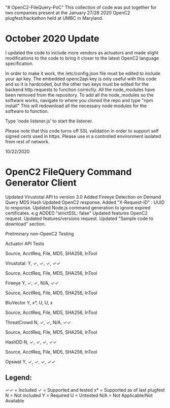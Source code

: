 "# OpenC2-FileQuery-PoC" 
This collection of code was put together for two companies present at the January 27/28 2020 OpenC2 plugfest/hackathon held at UMBC in Maryland. 

# October 2020 Update
I updated the code to include more vendors as actuators and made slight modifications to the code to bring it closer to the latest OpenC2 language specification.

In order to make it work, the /etc/config.json file must be edited to include your api key. The embedded openc2api key is only useful with this code and so it is hardcoded, but the other two keys must be edited for the backend http.requests to function correctly.
All the node_modules have been removed from the repository. To add all the node_modules so the software works, navigate to where you cloned the repo and 
type "npm install"
This will redownload all the necessary node modules for the software to function.

Type 'node listener.js' to start the listener.

Please note that this code turns off SSL validation in order to support self signed certs used in https. Please use in a controlled environment isolated from rest of network.




10/22/2020
# OpenC2 FileQuery Command Generator Client

Updated Virustotal API to version 3.0
Added Fireeye Detection on Demand
Query MD5 Hash
Updated OpenC2 response. Added "X-Request-ID" : UUID to response.
Updated Node.js command generation to ignore expired certificates. e.g ADDED  "strictSSL: false"
Updated features OpenC2 request.
Updated features/versions request.
Updated "Sample code to download" section.

 
Preliminary non-OpenC2 Testing

Actuator API Tests

Source,      AcctReq, File, MD5,  SHA256,    InTool

Virustotal:  Y,       ✓,    ✓,   ✓,         ✓✓

Source,      AcctReq, File, MD5,  SHA256,   InTool

Fireeye      Y,       ✓,    ✓,   N/A,       ✓✓

Source,      AcctReq, File, MD5, SHA256,    InTool

BluVector    Y,       x*,   U,   U,         x

Source,      AcctReq, File, MD5,  SHA256,   InTool

ThreatCrowd	 N,       ✓,    ✓,    N/A,     ✓✓

Source,      AcctReq, File, MD5,  SHA256,   InTool

HashDD			    N,       ✓,    ✓,   ✓,        ✓✓

Source,      AcctReq, File, MD5,  SHA256,   InTool

Opswat			    Y,       ✓,    ✓,    ✓,        ✓✓

Legend:
--------
✓✓ = Included
✓ = Supported and tested
x* = Supported as of last plugfest
N = Not included
Y = Required
U = Untested
N/A = Not Applicable/Not Available
